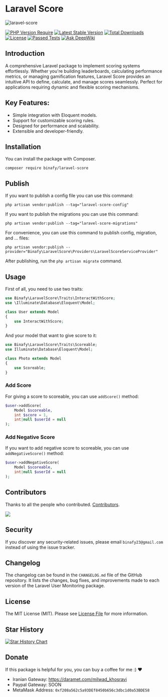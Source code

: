 # Laravel Score

<img src="https://banners.beyondco.de/Laravel%20Score.png?theme=dark&packageManager=composer+require&packageName=binafy%2Flaravel-score&pattern=overlappingHexagons&style=style_2&description=Give+score+to+all+things&md=1&showWatermark=0&fontSize=100px&images=https%3A%2F%2Flaravel.com%2Fimg%2Flogomark.min.svg" alt="laravel-score">

[![PHP Version Require](https://img.shields.io/packagist/dependency-v/binafy/laravel-score/php)](https://packagist.org/packages/binafy/laravel-score)
[![Latest Stable Version](https://img.shields.io/packagist/v/binafy/laravel-score.svg?style=flat-square)](https://packagist.org/packages/binafy/laravel-score)
[![Total Downloads](https://img.shields.io/packagist/dt/binafy/laravel-score.svg?style=flat-square)](https://packagist.org/packages/binafy/laravel-score)
[![License](https://img.shields.io/packagist/l/binafy/laravel-score)](https://packagist.org/packages/binafy/laravel-score)
[![Passed Tests](https://github.com/binafy/laravel-score/actions/workflows/tests.yml/badge.svg)](https://github.com/binafy/laravel-score/actions/workflows/tests.yml)
[![Ask DeepWiki](https://deepwiki.com/badge.svg)](https://deepwiki.com/binafy/laravel-score)

## Introduction

A comprehensive Laravel package to implement scoring systems effortlessly. Whether you're building leaderboards, calculating performance metrics, or managing gamification features, Laravel Score provides an intuitive API to define, calculate, and manage scores seamlessly. Perfect for applications requiring dynamic and flexible scoring mechanisms.

## Key Features:

- Simple integration with Eloquent models.
- Support for customizable scoring rules.
- Designed for performance and scalability.
- Extensible and developer-friendly.

## Installation

You can install the package with Composer.

```shell
composer require binafy/laravel-score
```

## Publish

If you want to publish a config file you can use this command:

```shell
php artisan vendor:publish --tag="laravel-score-config"
```

If you want to publish the migrations you can use this command:

```shell
php artisan vendor:publish --tag="laravel-score-migrations"
```

For convenience, you can use this command to publish config, migration, and ... files:

```shell
php artisan vendor:publish --provider="Binafy\LaravelScore\Providers\LaravelScoreServiceProvider"
```

After publishing, run the `php artisan migrate` command.

## Usage

First of all, you need to use two traits:

```php
use Binafy\LaravelScore\Traits\InteractWithScore;
use \Illuminate\Database\Eloquent\Model;

class User extends Model
{
    use InteractWithScore;
}
```

And your model that want to give score to it:

```php
use Binafy\LaravelScore\Traits\Scoreable;
use Illuminate\Database\Eloquent\Model;

class Photo extends Model
{
    use Scoreable;
}
```

### Add Score

For giving a score to scoreable, you can use `addScore()` method:

```php
$user->addScore(
    Model $scoreable,
    int $score = 1,
    int|null $userId = null
);
```

### Add Negative Score

If you want to add negative score to scoreable, you can use `addNegativeScore()` method:

```php
$user->addNegativeScore(
    Model $scoreable,
    int|null $userId = null
);
```

<a name="contributors"></a>
## Contributors

Thanks to all the people who contributed. [Contributors](https://github.com/binafy/laravel-score/graphs/contributors).

<a href="https://github.com/binafy/laravel-score/graphs/contributors"><img src="https://opencollective.com/laravel-score/contributors.svg?width=890&button=false" /></a>

<a name="security"></a>
## Security

If you discover any security-related issues, please email `binafy23@gmail.com` instead of using the issue tracker.

<a name="chanelog"></a>
## Changelog

The changelog can be found in the `CHANGELOG.md` file of the GitHub repository. It lists the changes, bug fixes, and improvements made to each version of the Laravel User Monitoring package.

<a name="license"></a>
## License

The MIT License (MIT). Please see [License File](https://github.com/binafy/laravel-score/blob/1.x/LICENSE) for more information.

<a name="start-history"></a>
## Star History

[![Star History Chart](https://api.star-history.com/svg?repos=binafy/laravel-score&type=Date)](https://star-history.com/#binafy/laravel-score&Date)

<a name="donate"></a>
## Donate

If this package is helpful for you, you can buy a coffee for me :) ❤️

- Iranian Gateway: https://daramet.com/milwad_khosravi
- Paypal Gateway: SOON
- MetaMask Address: `0xf208a562c5a93DEf8450b656c3dbc1d0a53BDE58`
